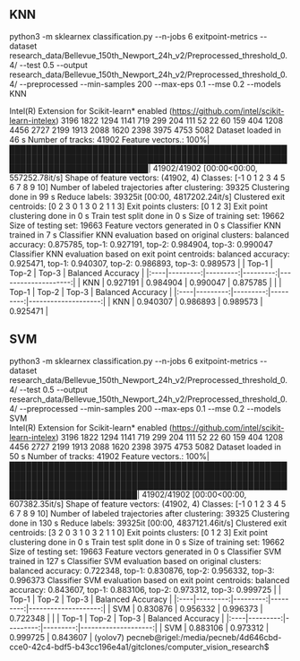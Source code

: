 ## KNN

python3 -m sklearnex classification.py --n-jobs 6 exitpoint-metrics --dataset research_data/Bellevue_150th_Newport_24h_v2/Preprocessed_threshold_0.4/ --test 0.5 --output research_data/Bellevue_150th_Newport_24h_v2/Preprocessed_threshold_0.4/ --preprocessed --min-samples 200 --max-eps 0.1 --mse 0.2 --models KNN                                                        

Intel(R) Extension for Scikit-learn* enabled (https://github.com/intel/scikit-learn-intelex)
3196
1822
1294
1141
719
299
204
111
52
22
60
159
404
1208
4456
2727
2199
1913
2088
1620
2398
3975
4753
5082
Dataset loaded in 46 s
Number of tracks: 41902
Feature vectors.: 100%|█████████████████████████████████████████████████████████████████████████████████████████████████████████████████████████████| 41902/41902 [00:00<00:00, 557252.78it/s]
Shape of feature vectors: (41902, 4)
Classes: [-1  0  1  2  3  4  5  6  7  8  9 10]
Number of labeled trajectories after clustering: 39325
Clustering done in 99 s
Reduce labels: 39325it [00:00, 4817202.24it/s]
Clustered exit centroids: [0 2 3 0 1 3 0 2 1 1 3]
Exit points clusters: [0 1 2 3]
Exit point clustering done in 0 s
Train test split done in 0 s
Size of training set: 19662
Size of testing set: 19663
Feature vectors generated in 0 s
Classifier KNN trained in 7 s
Classifier KNN evaluation based on original clusters: balanced accuracy: 0.875785, top-1: 0.927191, top-2: 0.984904, top-3: 0.990047
Classifier KNN evaluation based on exit point centroids: balanced accuracy: 0.925471, top-1: 0.940307, top-2: 0.986893, top-3: 0.989573
|     |    Top-1 |    Top-2 |    Top-3 |   Balanced Accuracy |
|:----|---------:|---------:|---------:|--------------------:|
| KNN | 0.927191 | 0.984904 | 0.990047 |            0.875785 |
|     |    Top-1 |    Top-2 |    Top-3 |   Balanced Accuracy |
|:----|---------:|---------:|---------:|--------------------:|
| KNN | 0.940307 | 0.986893 | 0.989573 |            0.925471 |


## SVM

python3 -m sklearnex classification.py --n-jobs 6 exitpoint-metrics --dataset research_data/Bellevue_150th_Newport_24h_v2/Preprocessed_threshold_0.4/ --test 0.5 --output research_data/Bellevue_150th_Newport_24h_v2/Preprocessed_threshold_0.4/ --preprocessed --min-samples 200 --max-eps 0.1 --mse 0.2 --models SVM   
Intel(R) Extension for Scikit-learn* enabled (https://github.com/intel/scikit-learn-intelex)
3196
1822
1294
1141
719
299
204
111
52
22
60
159
404
1208
4456
2727
2199
1913
2088
1620
2398
3975
4753
5082
Dataset loaded in 50 s
Number of tracks: 41902
Feature vectors.: 100%|█████████████████████████████████████████████████████████████████████████████████████████████████████████████████████████████████████████████████████████████████████████████| 41902/41902 [00:00<00:00, 607382.35it/s]
Shape of feature vectors: (41902, 4)
Classes: [-1  0  1  2  3  4  5  6  7  8  9 10]
Number of labeled trajectories after clustering: 39325
Clustering done in 130 s
Reduce labels: 39325it [00:00, 4837121.46it/s]
Clustered exit centroids: [3 2 0 3 1 0 3 2 1 1 0]
Exit points clusters: [0 1 2 3]
Exit point clustering done in 0 s
Train test split done in 0 s
Size of training set: 19662
Size of testing set: 19663
Feature vectors generated in 0 s
Classifier SVM trained in 127 s
Classifier SVM evaluation based on original clusters: balanced accuracy: 0.722348, top-1: 0.830876, top-2: 0.956332, top-3: 0.996373
Classifier SVM evaluation based on exit point centroids: balanced accuracy: 0.843607, top-1: 0.883106, top-2: 0.973312, top-3: 0.999725
|     |    Top-1 |    Top-2 |    Top-3 |   Balanced Accuracy |
|:----|---------:|---------:|---------:|--------------------:|
| SVM | 0.830876 | 0.956332 | 0.996373 |            0.722348 |
|     |    Top-1 |    Top-2 |    Top-3 |   Balanced Accuracy |
|:----|---------:|---------:|---------:|--------------------:|
| SVM | 0.883106 | 0.973312 | 0.999725 |            0.843607 |
(yolov7) pecneb@rigel:/media/pecneb/4d646cbd-cce0-42c4-bdf5-b43cc196e4a1/gitclones/computer_vision_research$ 
